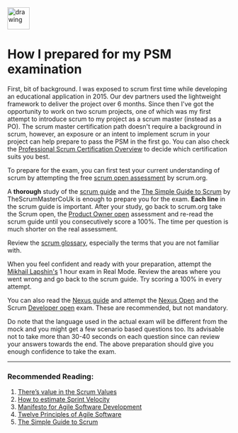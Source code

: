 <img src="https://static.scrum.org/web/badges/badge-psmi.svg" alt="drawing" width="50"/>

# How I prepared for my PSM examination
First, bit of background. I was exposed to scrum first time while developing an educational application in 2015. Our dev partners used the lightweight framework to deliver the project over 6 months. Since then I've got the opportunity to work on two scrum projects, one of which was my first attempt to introduce scrum to my project as a scrum master (instead as a PO). The scrum master certification path doesn't require a background in scrum, however, an exposure or an intent to implement scrum in your project can help prepare to pass the PSM in the first go. You can also check the [Professional Scrum Certification Overview](https://scrumorg-website-prod.s3.amazonaws.com/drupal/2019-11/0.%20CertificationOverview-US-1119.pdf) to decide which certification suits you best.  

To prepare for the exam, you can first test your current understanding of scrum by attempting the free [scrum open assessment](https://www.scrum.org/open-assessments/scrum-open) by scrum.org. 

A __thorough__ study of the [scrum guide](https://scrumguides.org/docs/scrumguide/v2020/2020-Scrum-Guide-US.pdf#zoom=100) and the [The Simple Guide to Scrum](https://www.thescrummaster.co.uk/wp-content/uploads/2021/03/TheSimpleGuideToScrum-TheScrumMasterCoUk-v1.pdf) by TheScrumMasterCoUk is enough to prepare you for the exam. __Each line__ in the scrum guide is important. After your study, go back to scrum.org take the Scrum open, the [Product Owner open](https://www.scrum.org/open-assessments/product-owner-open) assessment and re-read the scrum guide until you consecutively score a 100%. The time per question is much shorter on the real assessment. 

Review the [scrum glossary](https://www.scrum.org/resources/scrum-glossary), especially the terms that you are not familiar with.  

When you feel confident and ready with your preparation, attempt the [Mikhail Lapshin's](https://mlapshin.com/index.php/scrum-quizzes/) 1 hour exam in Real Mode. Review the areas where you went wrong and go back to the scrum guide. Try scoring a 100% in every attempt.

You can also read the [Nexus guide](https://scrumorg-website-prod.s3.amazonaws.com/drupal/2021-01/NexusGuide%202021_0.pdf?nexus-file=https%3A%2F%2Fscrumorg-website-prod.s3.amazonaws.com%2Fdrupal%2F2021-01%2FNexusGuide%25202021_0.pdf) and attempt the [Nexus Open](https://www.scrum.org/open-assessments/nexus-open) and the Scrum [Developer open](https://www.scrum.org/open-assessments/scrum-developer-open) exam. These are recommended, but not mandatory. 


Do note that the language used in the actual exam will be different from the mock and you might get a few scenario based questions too. Its advisable not to take more than 30-40 seconds on each question since can review your answers towards the end. The above preparation should give you enough confidence to take the exam.

----
### Recommended Reading:

1. [There’s value in the Scrum Values](https://guntherverheyen.com/2013/05/03/theres-value-in-the-scrum-values/)
2. [How to estimate Sprint Velocity](https://www.lucidchart.com/blog/how-to-estimate-sprint-velocity)
3. [Manifesto for Agile Software Development](https://agilemanifesto.org)
4. [Twelve Principles of Agile Software](https://agilemanifesto.org/principles.html)
5. [The Simple Guide to Scrum](https://www.thescrummaster.co.uk/wp-content/uploads/2021/03/TheSimpleGuideToScrum-1Pager.pdf) 

